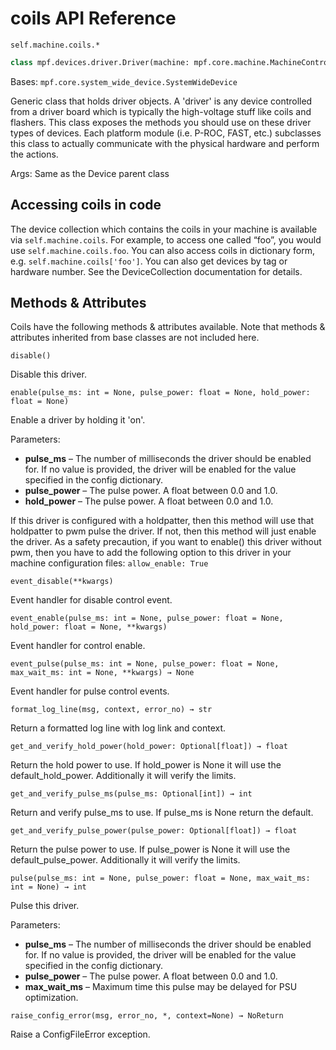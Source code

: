 # coils API Reference

`self.machine.coils.*`

``` python
class mpf.devices.driver.Driver(machine: mpf.core.machine.MachineController, name: str)
```

Bases: `mpf.core.system_wide_device.SystemWideDevice`

Generic class that holds driver objects. A 'driver' is any device controlled from a driver board which is typically the high-voltage stuff like coils and flashers. This class exposes the methods you should use on these driver types of devices. Each platform module (i.e. P-ROC, FAST, etc.) subclasses this class to actually communicate with the physical hardware and perform the actions.

Args: Same as the Device parent class

## Accessing coils in code

The device collection which contains the coils in your machine is available via `self.machine.coils`. For example, to access one called “foo”, you would use `self.machine.coils.foo`. You can also access coils in dictionary form, e.g. `self.machine.coils['foo']`. You can also get devices by tag or hardware number. See the DeviceCollection documentation for details.

## Methods & Attributes

Coils have the following methods & attributes available. Note that methods & attributes inherited from base classes are not included here.

`disable()`

Disable this driver.

`enable(pulse_ms: int = None, pulse_power: float = None, hold_power: float = None)`

Enable a driver by holding it 'on'.

Parameters:

* **pulse_ms** – The number of milliseconds the driver should be enabled for. If no value is provided, the driver will be enabled for the value specified in the config dictionary.
* **pulse_power** – The pulse power. A float between 0.0 and 1.0.
* **hold_power** – The pulse power. A float between 0.0 and 1.0.

If this driver is configured with a holdpatter, then this method will use that holdpatter to pwm pulse the driver. If not, then this method will just enable the driver. As a safety precaution, if you want to enable() this driver without pwm, then you have to add the following option to this driver in your machine configuration files: `allow_enable: True`

`event_disable(**kwargs)`

Event handler for disable control event.

`event_enable(pulse_ms: int = None, pulse_power: float = None, hold_power: float = None, **kwargs)`

Event handler for control enable.

`event_pulse(pulse_ms: int = None, pulse_power: float = None, max_wait_ms: int = None, **kwargs) → None`

Event handler for pulse control events.

`format_log_line(msg, context, error_no) → str`

Return a formatted log line with log link and context.

`get_and_verify_hold_power(hold_power: Optional[float]) → float`

Return the hold power to use. If hold_power is None it will use the default_hold_power. Additionally it will verify the limits.

`get_and_verify_pulse_ms(pulse_ms: Optional[int]) → int`

Return and verify pulse_ms to use. If pulse_ms is None return the default.

`get_and_verify_pulse_power(pulse_power: Optional[float]) → float`

Return the pulse power to use. If pulse_power is None it will use the default_pulse_power. Additionally it will verify the limits.

`pulse(pulse_ms: int = None, pulse_power: float = None, max_wait_ms: int = None) → int`

Pulse this driver.

Parameters:

* **pulse_ms** – The number of milliseconds the driver should be enabled for. If no value is provided, the driver will be enabled for the value specified in the config dictionary.
* **pulse_power** – The pulse power. A float between 0.0 and 1.0.
* **max_wait_ms** – Maximum time this pulse may be delayed for PSU optimization.

`raise_config_error(msg, error_no, *, context=None) → NoReturn`

Raise a ConfigFileError exception.
